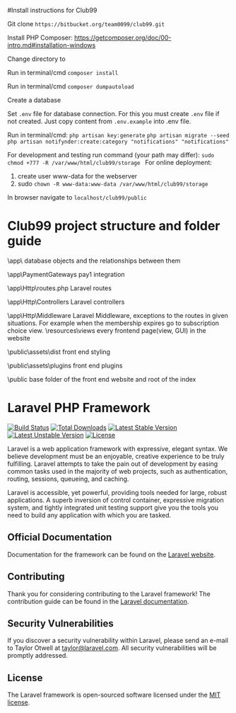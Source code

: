 #Install instructions for Club99

Git clone ```https://bitbucket.org/team0099/club99.git```



Install PHP Composer: https://getcomposer.org/doc/00-intro.md#installation-windows



Change directory to <local>

Run in terminal/cmd ```composer install```

Run in terminal/cmd ```composer dumpautoload```



Create a database



Set ```.env``` file for database connection. For this you must create ```.env``` file if not created. Just copy content from ```.env.example``` into .env file. 


Run in terminal/cmd:
```php artisan key:generate```
 ```php artisan migrate --seed```
```php artisan notifynder:create:category "notifications" "notifications"```


For development and testing run command (your path may differ):  ```sudo chmod +777 -R /var/www/html/club99/storage ```
For online deployment:
1) create user www-data for the webserver
2) sudo  ```chown -R www-data:www-data /var/www/html/club99/storage```

In browser navigate to ```localhost/club99/public```



# Club99 project structure and folder guide
\app\ database objects and the relationships between them

\app\PaymentGateways pay1 integration

\app\Http\routes.php Laravel routes

\app\Http\Controllers Laravel controllers

\app\Http\Middleware Laravel Middleware, exceptions to the routes in given situations. For example when the membership expires go to subscription choice view.
\resources\views every frontend page(view, GUI) in the website

\public\assets\dist front end styling

\public\assets\plugins front end plugins

\public base folder of the front end website and root of the index


# Laravel PHP Framework

[![Build Status](https://travis-ci.org/laravel/framework.svg)](https://travis-ci.org/laravel/framework)
[![Total Downloads](https://poser.pugx.org/laravel/framework/d/total.svg)](https://packagist.org/packages/laravel/framework)
[![Latest Stable Version](https://poser.pugx.org/laravel/framework/v/stable.svg)](https://packagist.org/packages/laravel/framework)
[![Latest Unstable Version](https://poser.pugx.org/laravel/framework/v/unstable.svg)](https://packagist.org/packages/laravel/framework)
[![License](https://poser.pugx.org/laravel/framework/license.svg)](https://packagist.org/packages/laravel/framework)

Laravel is a web application framework with expressive, elegant syntax. We believe development must be an enjoyable, creative experience to be truly fulfilling. Laravel attempts to take the pain out of development by easing common tasks used in the majority of web projects, such as authentication, routing, sessions, queueing, and caching.

Laravel is accessible, yet powerful, providing tools needed for large, robust applications. A superb inversion of control container, expressive migration system, and tightly integrated unit testing support give you the tools you need to build any application with which you are tasked.

## Official Documentation

Documentation for the framework can be found on the [Laravel website](http://laravel.com/docs).

## Contributing

Thank you for considering contributing to the Laravel framework! The contribution guide can be found in the [Laravel documentation](http://laravel.com/docs/contributions).

## Security Vulnerabilities

If you discover a security vulnerability within Laravel, please send an e-mail to Taylor Otwell at taylor@laravel.com. All security vulnerabilities will be promptly addressed.

## License

The Laravel framework is open-sourced software licensed under the [MIT license](http://opensource.org/licenses/MIT).